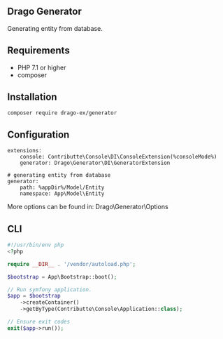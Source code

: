 ## Drago Generator

Generating entity from database.

## Requirements

- PHP 7.1 or higher
- composer

## Installation

```
composer require drago-ex/generator
```

## Configuration

```
extensions:
    console: Contributte\Console\DI\ConsoleExtension(%consoleMode%)
    generator: Drago\Generator\DI\GeneratorExtension

# generating entity from database
generator:
    path: %appDir%/Model/Entity
    namespace: App\Model\Entity
```

More options can be found in: Drago\Generator\Options

## CLI

```php
#!/usr/bin/env php
<?php

require __DIR__ . '/vendor/autoload.php';

$bootstrap = App\Bootstrap::boot();

// Run symfony application.
$app = $bootstrap
    ->createContainer()
    ->getByType(Contributte\Console\Application::class);

// Ensure exit codes
exit($app->run());
```
